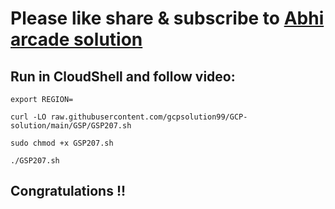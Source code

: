 # Please like share & subscribe to [Abhi arcade solution](http://www.youtube.com/@Abhi_Arcade_Solution)

## Run in CloudShell and follow video:

```
export REGION=
```
```
curl -LO raw.githubusercontent.com/gcpsolution99/GCP-solution/main/GSP/GSP207.sh

sudo chmod +x GSP207.sh

./GSP207.sh
```

## Congratulations !!
